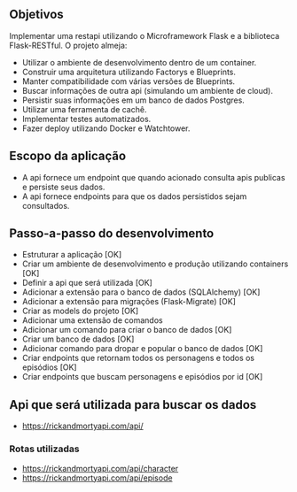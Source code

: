## Objetivos

Implementar uma restapi utilizando o Microframework Flask e a biblioteca Flask-RESTful.
O projeto almeja: 

- Utilizar o ambiente de desenvolvimento dentro de um container.
- Construir uma arquitetura utilizando Factorys e Blueprints.
- Manter compatibilidade com várias versões de Blueprints.
- Buscar informações de outra api (simulando um ambiente de cloud).
- Persistir suas informações em um banco de dados Postgres.
- Utilizar uma ferramenta de cachê.
- Implementar testes automatizados.
- Fazer deploy utilizando Docker e Watchtower.

## Escopo da aplicação

- A api fornece um endpoint que quando acionado consulta apis publicas e persiste seus dados.
- A api fornece endpoints para que os dados persistidos sejam consultados.

## Passo-a-passo do desenvolvimento

- Estruturar a aplicação [OK]
- Criar um ambiente de desenvolvimento e produção utilizando containers [OK]
- Definir a api que será utilizada [OK]
- Adicionar a extensão para o banco de dados (SQLAlchemy) [OK]
- Adicionar a extensão para migrações (Flask-Migrate) [OK]
- Criar as models do projeto [OK]
- Adicionar uma extensão de comandos
- Adicionar um comando para criar o banco de dados [OK]
- Criar um banco de dados [OK]
- Adicionar comando para dropar e popular o banco de dados [OK]
- Criar endpoints que retornam todos os personagens e todos os episódios [OK]
- Criar endpoints que buscam personagens e episódios por id [OK]

## Api que será utilizada para buscar os dados

- https://rickandmortyapi.com/api/

### Rotas utilizadas

- https://rickandmortyapi.com/api/character
- https://rickandmortyapi.com/api/episode